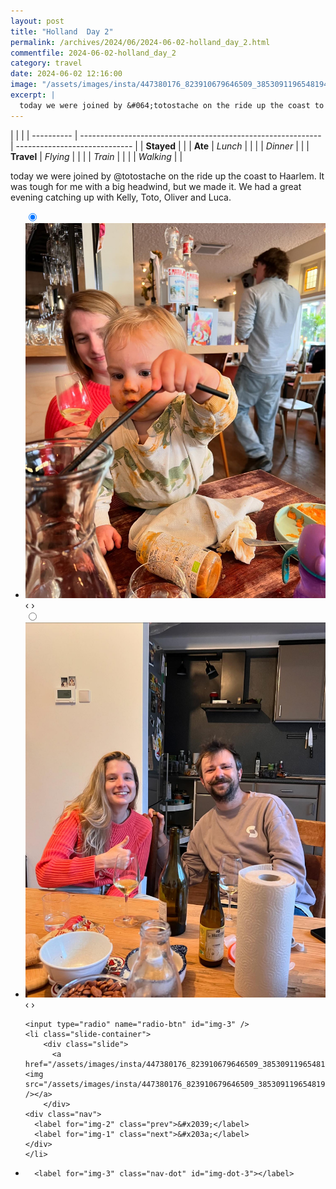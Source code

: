 ```yaml
---
layout: post
title: "Holland  Day 2"
permalink: /archives/2024/06/2024-06-02-holland_day_2.html
commentfile: 2024-06-02-holland_day_2
category: travel
date: 2024-06-02 12:16:00
image: "/assets/images/insta/447380176_823910679646509_3853091196548194496_n_18070780963525672.jpg"
excerpt: |
  today we were joined by &#064;totostache on the ride up the coast to Haarlem. It was tough for me with a big headwind, but we made it. We had a great evening catching up with Kelly, Toto, Oliver and Luca.
---
```


|            |                                                              |
| ---------- | ------------------------------------------------------------ | ----------------------------- |
| **Stayed** |  |
| **Ate**    | _Lunch_                                                      |          |
|            | _Dinner_                                                     |          |
| **Travel** | _Flying_                                                     |          |
|            | _Train_                                                      |          |
|            | _Walking_                                                    |          |


today we were joined by &#064;totostache on the ride up the coast to Haarlem. It was tough for me with a big headwind, but we made it. We had a great evening catching up with Kelly, Toto, Oliver and Luca.


<ul class="slides">
    <input type="radio" name="radio-btn" id="img-1" checked="checked" />
    <li class="slide-container">
        <div class="slide">
          <a href="/assets/images/insta/447306652_1813847465803505_7220507320007336723_n_18016039574112002.jpg"><img src="/assets/images/insta/447306652_1813847465803505_7220507320007336723_n_18016039574112002.jpg" /></a>
        </div>
    <div class="nav">
      <label for="img-3" class="prev">&#x2039;</label>
      <label for="img-2" class="next">&#x203a;</label>
    </div>
    </li>
        <input type="radio" name="radio-btn" id="img-2"  />
    <li class="slide-container">
        <div class="slide">
          <a href="/assets/images/insta/447278047_972198411365003_4987914805139731270_n_17904918797980787.jpg"><img src="/assets/images/insta/447278047_972198411365003_4987914805139731270_n_17904918797980787.jpg" /></a>
        </div>
    <div class="nav">
      <label for="img-1" class="prev">&#x2039;</label>
      <label for="img-3" class="next">&#x203a;</label>
    </div>
    </li>
    
    <input type="radio" name="radio-btn" id="img-3" />
    <li class="slide-container">
        <div class="slide">
          <a href="/assets/images/insta/447380176_823910679646509_3853091196548194496_n_18070780963525672.jpg"><img src="/assets/images/insta/447380176_823910679646509_3853091196548194496_n_18070780963525672.jpg" /></a>
        </div>
    <div class="nav">
      <label for="img-2" class="prev">&#x2039;</label>
      <label for="img-1" class="next">&#x203a;</label>
    </div>
    </li>
			
<li class="nav-dots">
      <label for="img-1" class="nav-dot" id="img-dot-1"></label>
      <label for="img-2" class="nav-dot" id="img-dot-2"></label>

      <label for="img-3" class="nav-dot" id="img-dot-3"></label>

</li>
</ul>        
             

		